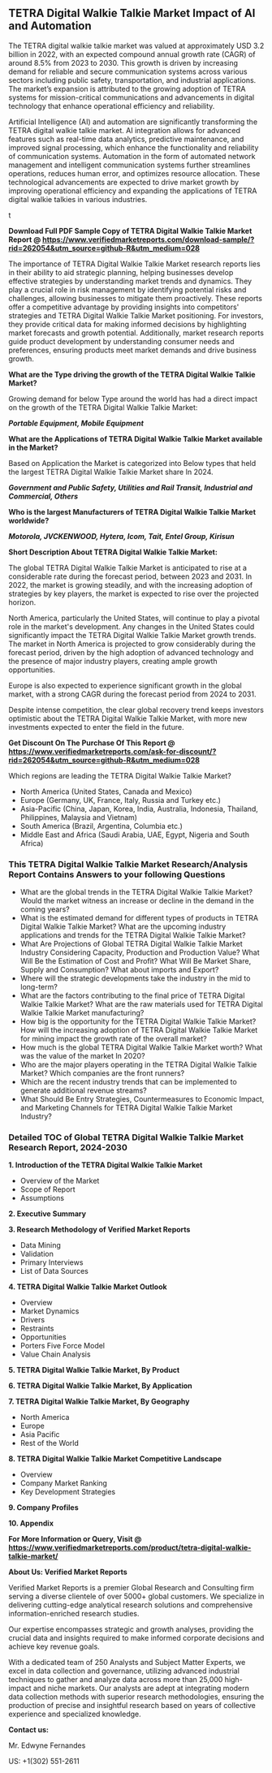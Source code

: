 <h2>TETRA Digital Walkie Talkie Market Impact of AI and Automation</h2><p>The TETRA digital walkie talkie market was valued at approximately USD 3.2 billion in 2022, with an expected compound annual growth rate (CAGR) of around 8.5% from 2023 to 2030. This growth is driven by increasing demand for reliable and secure communication systems across various sectors including public safety, transportation, and industrial applications. The market’s expansion is attributed to the growing adoption of TETRA systems for mission-critical communications and advancements in digital technology that enhance operational efficiency and reliability.</p><p>Artificial Intelligence (AI) and automation are significantly transforming the TETRA digital walkie talkie market. AI integration allows for advanced features such as real-time data analytics, predictive maintenance, and improved signal processing, which enhance the functionality and reliability of communication systems. Automation in the form of automated network management and intelligent communication systems further streamlines operations, reduces human error, and optimizes resource allocation. These technological advancements are expected to drive market growth by improving operational efficiency and expanding the applications of TETRA digital walkie talkies in various industries.</p>t</p><p id="" class=""><strong>Download Full PDF Sample Copy of TETRA Digital Walkie Talkie Market Report @ <a href="https://www.verifiedmarketreports.com/download-sample/?rid=262054&utm_source=github-R&utm_medium=028" target="_blank">https://www.verifiedmarketreports.com/download-sample/?rid=262054&utm_source=github-R&utm_medium=028</a></strong></p><p>The importance of&nbsp;TETRA Digital Walkie Talkie Market research reports lies in their ability to aid strategic planning, helping businesses develop effective strategies by understanding market trends and dynamics. They play a crucial role in risk management by identifying potential risks and challenges, allowing businesses to mitigate them proactively. These reports offer a competitive advantage by providing insights into competitors' strategies and TETRA Digital Walkie Talkie Market positioning. For investors, they provide critical data for making informed decisions by highlighting market forecasts and growth potential. Additionally, market research reports guide product development by understanding consumer needs and preferences, ensuring products meet market demands and drive business growth.</p><p><strong>What are the&nbsp;Type driving the growth of the TETRA Digital Walkie Talkie Market?</strong></p><p id="" class="">Growing demand for below Type around the world has had a direct impact on the growth of the TETRA Digital Walkie Talkie Market:</p><em><strong>Portable Equipment, Mobile Equipment</strong></em></p><strong>What are the&nbsp;Applications&nbsp;of TETRA Digital Walkie Talkie Market available in the Market?</strong></p><p id="" class="">Based on Application the Market is categorized into Below types that held the largest TETRA Digital Walkie Talkie Market share In 2024.</p><em><strong>Government and Public Safety, Utilities and Rail Transit, Industrial and Commercial, Others</strong></em></p><strong>Who is the largest Manufacturers of TETRA Digital Walkie Talkie Market worldwide?</strong></p><p><em><strong>Motorola, JVCKENWOOD, Hytera, Icom, Tait, Entel Group, Kirisun</strong></em></p><p id="" class=""><strong>Short Description About TETRA Digital Walkie Talkie Market:</strong></p><p>The global TETRA Digital Walkie Talkie Market is anticipated to rise at a considerable rate during the forecast period, between 2023 and 2031. In 2022, the market is growing steadily, and with the increasing adoption of strategies by key players, the market is expected to rise over the projected horizon.</p><p>North America, particularly the United States, will continue to play a pivotal role in the market's development. Any changes in the United States could significantly impact the TETRA Digital Walkie Talkie Market growth trends. The market in North America is projected to grow considerably during the forecast period, driven by the high adoption of advanced technology and the presence of major industry players, creating ample growth opportunities.</p><p>Europe is also expected to experience significant growth in the global market, with a strong CAGR during the forecast period from 2024 to 2031.</p><p>Despite intense competition, the clear global recovery trend keeps investors optimistic about the TETRA Digital Walkie Talkie Market, with more new investments expected to enter the field in the future.</p><p id="" class=""><strong>Get Discount On The Purchase Of This Report @ <a href="https://www.verifiedmarketreports.com/ask-for-discount/?rid=262054&utm_source=github-R&utm_medium=028" target="_blank">https://www.verifiedmarketreports.com/ask-for-discount/?rid=262054&utm_source=github-R&utm_medium=028</a></strong></p>Which regions are leading the TETRA Digital Walkie Talkie Market?</p><ul><li>North America (United States, Canada and Mexico)</li><li>Europe (Germany, UK, France, Italy, Russia and Turkey etc.)</li><li>Asia-Pacific (China, Japan, Korea, India, Australia, Indonesia, Thailand, Philippines, Malaysia and Vietnam)</li><li>South America (Brazil, Argentina, Columbia etc.)</li><li>Middle East and Africa (Saudi Arabia, UAE, Egypt, Nigeria and South Africa)</li></ul><h3 id="" class="">This TETRA Digital Walkie Talkie Market Research/Analysis Report Contains Answers to your following Questions</h3><ul><li>What are the global trends in the TETRA Digital Walkie Talkie Market? Would the market witness an increase or decline in the demand in the coming years?</li><li>What is the estimated demand for different types of products in TETRA Digital Walkie Talkie Market? What are the upcoming industry applications and trends for the TETRA Digital Walkie Talkie Market?</li><li>What Are Projections of Global TETRA Digital Walkie Talkie Market Industry Considering Capacity, Production and Production Value? What Will Be the Estimation of Cost and Profit? What Will Be Market Share, Supply and Consumption? What about imports and Export?</li><li>Where will the strategic developments take the industry in the mid to long-term?</li><li>What are the factors contributing to the final price of TETRA Digital Walkie Talkie Market? What are the raw materials used for TETRA Digital Walkie Talkie Market manufacturing?</li><li>How big is the opportunity for the TETRA Digital Walkie Talkie Market? How will the increasing adoption of TETRA Digital Walkie Talkie Market for mining impact the growth rate of the overall market?</li><li>How much is the global TETRA Digital Walkie Talkie Market worth? What was the value of the market In 2020?</li><li>Who are the major players operating in the TETRA Digital Walkie Talkie Market? Which companies are the front runners?</li><li>Which are the recent industry trends that can be implemented to generate additional revenue streams?</li><li>What Should Be Entry Strategies, Countermeasures to Economic Impact, and Marketing Channels for TETRA Digital Walkie Talkie Market Industry?</li></ul><h3 id="" class="">Detailed TOC of Global TETRA Digital Walkie Talkie Market Research Report, 2024-2030</h3><p id="" class=""><strong>1. Introduction of the TETRA Digital Walkie Talkie Market</strong></p><ul><li>Overview of the Market</li><li>Scope of Report</li><li>Assumptions</li></ul><p id="" class=""><strong>2. Executive Summary</strong></p><p id="" class=""><strong>3. Research Methodology of Verified Market Reports</strong></p><ul><li>Data Mining</li><li>Validation</li><li>Primary Interviews</li><li>List of Data Sources</li></ul><p id="" class=""><strong>4. TETRA Digital Walkie Talkie Market Outlook</strong></p><ul><li>Overview</li><li>Market Dynamics</li><li>Drivers</li><li>Restraints</li><li>Opportunities</li><li>Porters Five Force Model</li><li>Value Chain Analysis</li></ul><p id="" class=""><strong>5. TETRA Digital Walkie Talkie Market, By Product</strong></p><p id="" class=""><strong>6. TETRA Digital Walkie Talkie Market, By Application</strong></p><p id="" class=""><strong>7. TETRA Digital Walkie Talkie Market, By Geography</strong></p><ul><li>North America</li><li>Europe</li><li>Asia Pacific</li><li>Rest of the World</li></ul><p id="" class=""><strong>8. TETRA Digital Walkie Talkie Market Competitive Landscape</strong></p><ul><li>Overview</li><li>Company Market Ranking</li><li>Key Development Strategies</li></ul><p id="" class=""><strong>9. Company Profiles</strong></p><p id="" class=""><strong>10. Appendix</strong></p><p id="" class=""><strong>For More Information or Query, Visit @ <a href="https://www.verifiedmarketreports.com/product/tetra-digital-walkie-talkie-market/" target="_blank">https://www.verifiedmarketreports.com/product/tetra-digital-walkie-talkie-market/</a></strong></p><p id="" class=""><strong>About Us: Verified Market Reports</strong></p><p id="" class="">Verified Market Reports is a premier Global Research and Consulting firm serving a diverse clientele of over 5000+ global customers. We specialize in delivering cutting-edge analytical research solutions and comprehensive information-enriched research studies.</p><p id="" class="">Our expertise encompasses strategic and growth analyses, providing the crucial data and insights required to make informed corporate decisions and achieve key revenue goals.</p><p id="" class="">With a dedicated team of 250 Analysts and Subject Matter Experts, we excel in data collection and governance, utilizing advanced industrial techniques to gather and analyze data across more than 25,000 high-impact and niche markets. Our analysts are adept at integrating modern data collection methods with superior research methodologies, ensuring the production of precise and insightful research based on years of collective experience and specialized knowledge.</p><p id="" class=""><strong>Contact us:</strong></p><p id="" class="">Mr. Edwyne Fernandes</p><p id="" class="">US: +1(302) 551-2611</p>